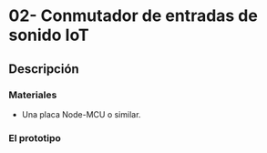  
# 02- Conmutador de entradas de sonido IoT

## Descripción



### Materiales
* Una placa Node-MCU o similar.


### El prototipo

